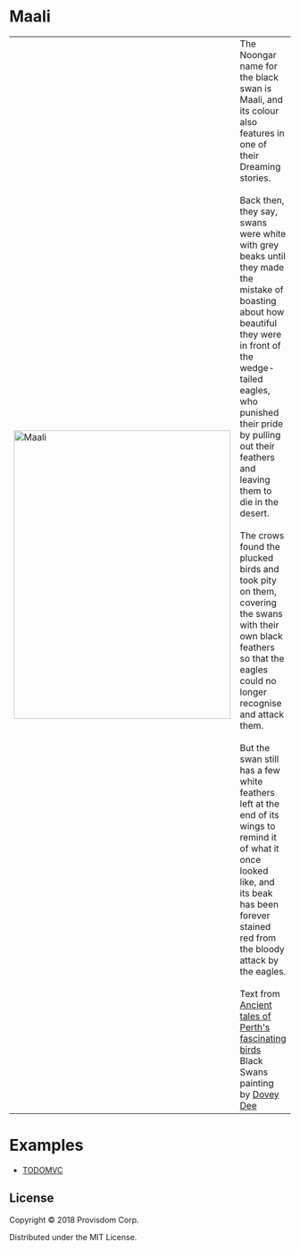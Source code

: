 # Maali
<table>
  <tr>
    <td width="400">
<img src="https://github.com/Provisdom/maali/blob/master/resources/maali.jpg" alt="Maali" width=388 height=516> 
    </td>
    <td valign="top">
The Noongar name for the black swan is Maali, and its colour also features in one of their Dreaming stories.
<br><br>
Back then, they say, swans were white with grey beaks until they made the mistake of boasting about how beautiful they were in front of the wedge-tailed eagles, who punished their pride by pulling out their feathers and leaving them to die in the desert.
<br><br>
The crows found the plucked birds and took pity on them, covering the swans with their own black feathers so that the eagles could no longer recognise and attack them.
<br><br>
But the swan still has a few white feathers left at the end of its wings to remind it of what it once looked like, and its beak has been forever stained red from the bloody attack by the eagles.
      <br><br>
      Text from <a href="http://www.smh.com.au/entertainment/about-town/ancient-tales-of-perths-fascinating-birds-20140405-3650p.html">Ancient tales of Perth's fascinating birds</a></br>
      Black Swans painting by <a href="https://www.facebook.com/paintingsbydoveydee/">Dovey Dee</a>
    </td>
  </tr>
 </table>

# Examples
* [TODOMVC](https://github.com/sparkofreason/maali-todomvc)

## License

Copyright © 2018 Provisdom Corp.

Distributed under the MIT License.

